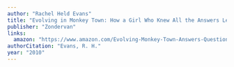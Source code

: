 ```yaml
---
author: "Rachel Held Evans"
title: "Evolving in Monkey Town: How a Girl Who Knew All the Answers Learned to Ask the Questions"
publisher: "Zondervan"
links:
  amazon: "https://www.amazon.com/Evolving-Monkey-Town-Answers-Questions/dp/0310293995/ref=pd_sbs_14_5/132-1679316-5551012?_encoding=UTF8&pd_rd_i=0310293995&pd_rd_r=93411f40-e306-4503-984d-f187f1790706&pd_rd_w=Hdh6i&pd_rd_wg=cpaZg&pf_rd_p=43281256-7633-49c8-b909-7ffd7d8cb21e&pf_rd_r=7FMR4TSH51RKYMMEFK91&psc=1&refRID=7FMR4TSH51RKYMMEFK91"
authorCitation: "Evans, R. H."
year: "2010"
---
```

